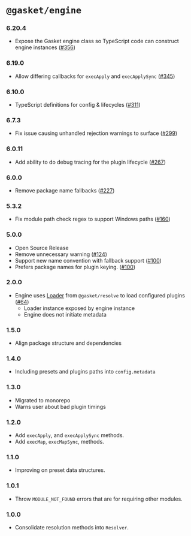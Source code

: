 # `@gasket/engine`

### 6.20.4

- Expose the Gasket engine class so TypeScript code can construct engine instances ([#356])

### 6.19.0

- Allow differing callbacks for `execApply` and `execApplySync` ([#345])

### 6.10.0

- TypeScript definitions for config & lifecycles ([#311])

### 6.7.3

- Fix issue causing unhandled rejection warnings to surface ([#299])

### 6.0.11

- Add ability to do debug tracing for the plugin lifecycle ([#267])

### 6.0.0

- Remove package name fallbacks ([#227])

### 5.3.2

- Fix module path check regex to support Windows paths ([#160])

### 5.0.0

- Open Source Release
- Remove unnecessary warning ([#124])
- Support new name convention with fallback support ([#100])
- Prefers package names for plugin keying. ([#100])

### 2.0.0

- Engine uses [Loader] from `@gasket/resolve` to load configured plugins ([#64])
  - Loader instance exposed by engine instance
  - Engine does not initiate metadata

### 1.5.0

- Align package structure and dependencies

### 1.4.0

- Including presets and plugins paths into `config.metadata`

### 1.3.0

- Migrated to monorepo
- Warns user about bad plugin timings

### 1.2.0

- Add `execApply`, and `execApplySync` methods.
- Add `execMap`, `execMapSync`, methods.

### 1.1.0

- Improving on preset data structures.

### 1.0.1

- Throw `MODULE_NOT_FOUND` errors that are for requiring other modules.

### 1.0.0

- Consolidate resolution methods into `Resolver`.

[#64]: https://github.com/godaddy/gasket/pull/64
[#100]: https://github.com/godaddy/gasket/pull/100
[#124]: https://github.com/godaddy/gasket/pull/124
[#160]: https://github.com/godaddy/gasket/pull/160
[#227]: https://github.com/godaddy/gasket/pull/227
[#267]: https://github.com/godaddy/gasket/pull/267
[#299]: https://github.com/godaddy/gasket/pull/299
[#311]: https://github.com/godaddy/gasket/pull/311
[#345]: https://github.com/godaddy/gasket/pull/345
[#356]: https://github.com/godaddy/gasket/pull/356

[Loader]:/packages/gasket-resolve/docs/api.md#loader
